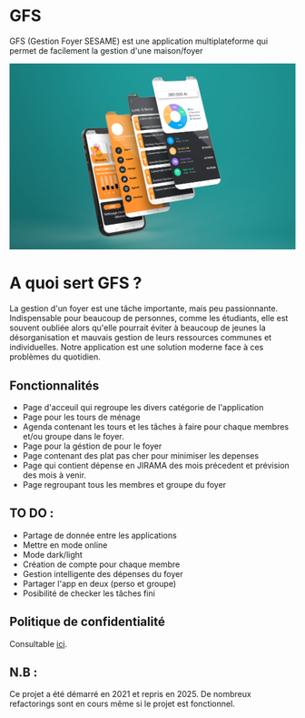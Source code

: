 # GFS
GFS (Gestion Foyer SESAME) est une application multiplateforme qui permet de facilement la gestion d'une maison/foyer

<img alt="home" src="readme.png">

# A quoi sert GFS ?
La gestion d'un foyer est une tâche importante, mais peu passionnante. Indispensable pour beaucoup de personnes, comme les étudiants, elle est souvent oubliée alors qu'elle pourrait éviter à beaucoup de jeunes la désorganisation et mauvais gestion de leurs ressources communes et individuelles. Notre application est une solution moderne face à ces problèmes du quotidien.

## Fonctionnalités
- Page d'acceuil qui regroupe les divers catégorie de l'application
- Page pour les tours de ménage
- Agenda contenant les tours et les tâches à faire pour chaque membres et/ou groupe dans le foyer.
- Page pour la géstion de pour le foyer
- Page contenant des plat pas cher pour minimiser les depenses
- Page qui contient dépense en JIRAMA des mois précedent et prévision des mois à venir.
- Page regroupant tous les membres et groupe du foyer

## TO DO :
- Partage de donnée entre les applications
- Mettre en mode online
- Mode dark/light
- Création de compte pour chaque membre
- Gestion intelligente des dépenses du foyer
- Partager l'app en deux (perso et groupe)
- Posibilité de checker les tâches fini

## Politique de confidentialité

Consultable [ici](https://c3k4ah.github.io/privacy-policy/gfs/fr/).

## N.B :
Ce projet a été démarré en 2021 et repris en 2025. De nombreux refactorings sont en cours même si le projet est fonctionnel.